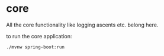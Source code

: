 # core
All the core functionality like logging ascents etc. belong here.


to run the core application:
```bash
./mvnw spring-boot:run
```
